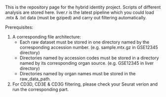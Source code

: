 This is the repository page for the hybrid identity project. Scripts of different analysis are stored here.
liver.r is the latest pipeline which you could load .mtx & .txt data (must be gziped) and carry out filtering automatically.

Prerequisites:
1. A corresponding file architecture:
   - Each raw dataset must be stored in one directory named by the corresponding accession number. (e.g. sample.mtx.gz in GSE12345 directory) 
   - Directories named by accession codes must be stored in a directory named by its corresponding organ source. (e.g. GSE12345 in liver directory)
   -  Directories named by organ names must be stored in the raw_data_path. 
3. For CD3D, CD3E & CD3G filtering, please check your Seurat verion and run the corresponding part.
